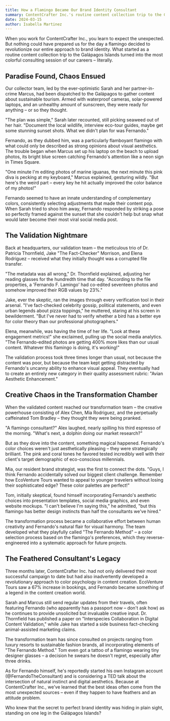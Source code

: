 ```yaml
---
title: How a Flamingo Became Our Brand Identity Consultant
summary: ContentCrafter Inc.'s routine content collection trip to the Galápagos Islands takes an unexpected turn when a flamingo named Fernando becomes an unlikely brand identity consultant. Through a series of humorous mishaps and discoveries, the team learns that Fernando has an extraordinary eye for color theory and visual aesthetics. What begins as a wildlife encounter evolves into a revolutionary approach to content creation, leading to record-breaking client success and the development of 'The Fernando Method' – proving that the best creative insights can come from the most unexpected sources.
date: 2024-03-15
author: Isabella Martinez
---
```


<Bootcamp></Bootcamp>

When you work for ContentCrafter Inc., you learn to expect the unexpected. But nothing could have prepared us for the day a flamingo decided to revolutionize our entire approach to brand identity. What started as a routine content collection trip to the Galápagos Islands turned into the most colorful consulting session of our careers – literally.

## Paradise Found, Chaos Ensued

Our collector team, led by the ever-optimistic Sarah and her partner-in-crime Marcus, had been dispatched to the Galápagos to gather content about sustainable tourism. Armed with waterproof cameras, solar-powered laptops, and an unhealthy amount of sunscreen, they were ready for anything – or so they thought.

"The plan was simple," Sarah later recounted, still picking seaweed out of her hair. "Document the local wildlife, interview eco-tour guides, maybe get some stunning sunset shots. What we didn't plan for was Fernando."

Fernando, as they dubbed him, was a particularly flamboyant flamingo with what could only be described as strong opinions about visual aesthetics. The trouble began when Marcus set up his laptop on the beach to upload photos, its bright blue screen catching Fernando's attention like a neon sign in Times Square.

"One minute I'm editing photos of marine iguanas, the next minute this pink diva is pecking at my keyboard," Marcus explained, gesturing wildly. "But here's the weird part – every key he hit actually improved the color balance of my photos!"

Fernando seemed to have an innate understanding of complementary colors, consistently selecting adjustments that made their content pop. When Sarah tried to shoo him away, Fernando responded by striking a pose so perfectly framed against the sunset that she couldn't help but snap what would later become their most viral social media post.

## The Validation Nightmare

Back at headquarters, our validation team – the meticulous trio of Dr. Patricia Thornfield, Jake "The Fact-Checker" Morrison, and Elena Rodriguez – received what they initially thought was a corrupted file transfer.

"The metadata was all wrong," Dr. Thornfield explained, adjusting her reading glasses for the hundredth time that day. "According to the file properties, a 'Fernando F. Lamingo' had co-edited seventeen photos and somehow improved their RGB values by 23%."

Jake, ever the skeptic, ran the images through every verification tool in their arsenal. "I've fact-checked celebrity gossip, political statements, and even urban legends about pizza toppings," he muttered, staring at his screen in bewilderment. "But I've never had to verify whether a bird has a better eye for color theory than our professional photographers."

Elena, meanwhile, was having the time of her life. "Look at these engagement metrics!" she exclaimed, pulling up the social media analytics. "The Fernando-edited photos are getting 400% more likes than our usual content. Whatever this flamingo is doing, it's working!"

The validation process took three times longer than usual, not because the content was poor, but because the team kept getting distracted by Fernando's uncanny ability to enhance visual appeal. They eventually had to create an entirely new category in their quality assessment rubric: "Avian Aesthetic Enhancement."

## Creative Chaos in the Transformation Chamber

When the validated content reached our transformation team – the creative powerhouse consisting of Alex Chen, Mia Rodriguez, and the perpetually caffeinated Tom Bradley – they thought they were being pranked.

"A flamingo consultant?" Alex laughed, nearly spilling his third espresso of the morning. "What's next, a dolphin doing our market research?"

But as they dove into the content, something magical happened. Fernando's color choices weren't just aesthetically pleasing – they were strategically brilliant. The pink and coral tones he favored tested incredibly well with their client's target demographic of eco-conscious millennials.

Mia, our resident brand strategist, was the first to connect the dots. "Guys, I think Fernando accidentally solved our biggest client challenge. Remember how EcoVenture Tours wanted to appeal to younger travelers without losing their sophisticated edge? These color palettes are perfect!"

Tom, initially skeptical, found himself incorporating Fernando's aesthetic choices into presentation templates, social media graphics, and even website mockups. "I can't believe I'm saying this," he admitted, "but this flamingo has better design instincts than half the consultants we've hired."

The transformation process became a collaborative effort between human creativity and Fernando's natural flair for visual harmony. The team developed what they playfully called "The Fernando Method" – a color selection process based on the flamingo's preferences, which they reverse-engineered into a systematic approach for future projects.

## The Feathered Consultant's Legacy

Three months later, ContentCrafter Inc. had not only delivered their most successful campaign to date but had also inadvertently developed a revolutionary approach to color psychology in content creation. EcoVenture Tours saw a 67% increase in bookings, and Fernando became something of a legend in the content creation world.

Sarah and Marcus still send regular updates from their travels, often featuring Fernando (who apparently has a passport now – don't ask how) as he continues to provide unsolicited but invaluable creative input. Dr. Thornfield has published a paper on "Interspecies Collaboration in Digital Content Validation," while Jake has started a side business fact-checking animal-assisted marketing claims.

The transformation team has since consulted on projects ranging from luxury resorts to sustainable fashion brands, all incorporating elements of "The Fernando Method." Tom even got a tattoo of a flamingo wearing tiny designer glasses – a decision he swears he doesn't regret, especially after three drinks.

As for Fernando himself, he's reportedly started his own Instagram account (@FernandoTheConsultant) and is considering a TED talk about the intersection of natural instinct and digital aesthetics. Because at ContentCrafter Inc., we've learned that the best ideas often come from the most unexpected sources – even if they happen to have feathers and an attitude problem.

Who knew that the secret to perfect brand identity was hiding in plain sight, standing on one leg in the Galápagos Islands?
